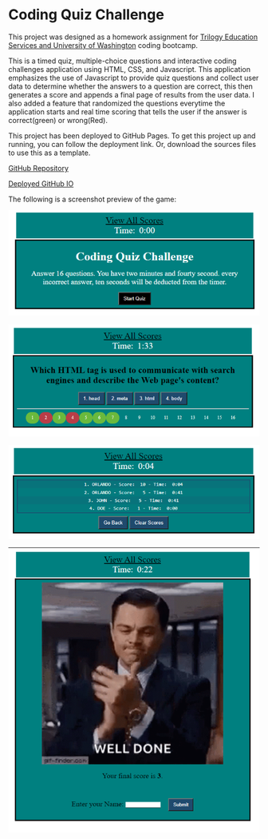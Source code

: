 # Coding Quiz Challenge

This project was designed as a homework assignment for [Trilogy Education Services and University of Washington](https://bootcamp.uw.edu/coding/) coding bootcamp.

This is a timed quiz, multiple-choice questions and interactive coding challenges application using HTML, CSS, and Javascript. This application emphasizes the use of Javascript to provide quiz questions and collect user data to determine whether the answers to a question are correct, this then generates a score and appends a final page of results from the user data. I also added a feature that randomized the questions everytime the application starts and real time scoring that tells the user if the answer is correct(green) or wrong(Red).

This project has been deployed to GitHub Pages. To get this project up and running, you can follow the deployment link. Or, download the sources files to use this as a template.

[GitHub Repository](https://github.com/baello2020/Coding_Quiz)

[Deployed GitHub IO](https://baello2020.github.io/Coding_Quiz/)



The following is a screenshot preview of the game:


![starting page](https://github.com/baello2020/Coding_Quiz/blob/main/Assets/Starting_page.PNG "starting page")

![Game on](https://github.com/baello2020/Coding_Quiz/blob/main/Assets/game_on.PNG "Game On")

![Scores](https://github.com/baello2020/Coding_Quiz/blob/main/Assets/view_score.PNG "scores")

![Decaprio Clapping](https://github.com/baello2020/Coding_Quiz/blob/main/Assets/weldone.PNG "Decaprio Clapping")